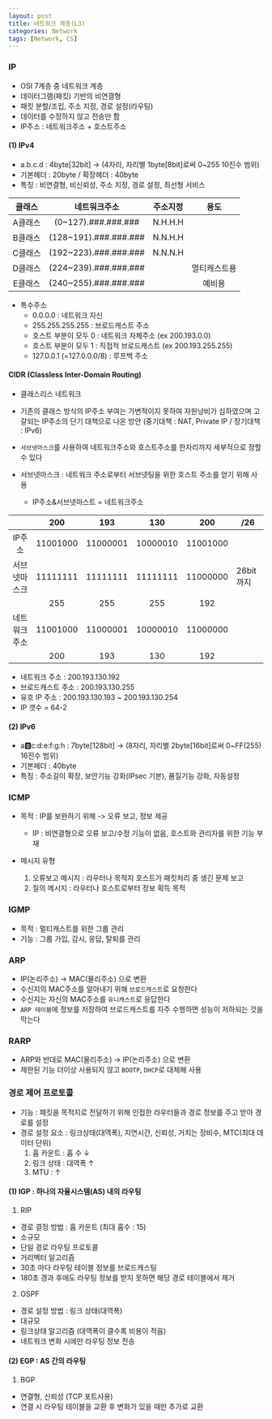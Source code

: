 ```yaml
---
layout: post
title: 네트워크 계층(L3)
categories: Network
tags: [Network, CS]
---
```


### IP
- OSI 7계층 중 네트워크 계층
- 데이터그램(패킷) 기반의 비연결형
- 패킷 분할/조립, 주소 지정, 경로 설정(라우팅)
- 데이터를 수정하지 않고 전송만 함
- IP주소 : 네트워크주소 + 호스트주소

#### (1) IPv4

- a.b.c.d : 4byte[32bit] → (4자리, 자리별 1byte[8bit]로써 0~255 10진수 범위) 
- 기본헤더 : 20byte / 확장헤더 : 40byte
- 특징 : 비연결형, 비신뢰성, 주소 지정, 경로 설정, 최선형 서비스
  
|클래스|네트워크주소|주소지정|용도| 
|:---:|:---:|:---:|:---:|
|A클래스|(0~127).###.###.###|N.H.H.H| |
|B클래스|(128~191).###.###.###|N.N.H.H| |
|C클래스|(192~223).###.###.###|N.N.N.H| |
|D클래스|(224~239).###.###.###| |멀티캐스트용|
|E클래스|(240~255).###.###.###| |예비용|

- 특수주소
    - 0.0.0.0 : 네트워크 자신
    - 255.255.255.255 : 브로드캐스트 주소
    - 호스트 부분이 모두 0 : 네트워크 자체주소 (ex 200.193.0.0)
    - 호스트 부분이 모두 1 : 직접적 브로드캐스트 (ex 200.193.255.255)
    - 127.0.0.1 (=127.0.0.0/8) : 루프백 주소

#### CIDR (Classless Inter-Domain Routing)
- 클래스리스 네트워크
- 기존의 클래스 방식의 IP주소 부여는 가변적이지 못하여 자원낭비가 심하였으며 고갈되는 IP주소의 단기 대책으로 나온 방안 (중기대책 : NAT, Private IP / 장기대책 : IPv6)
- `서브넷마스크`를 사용하여 네트워크주소와 호스트주소를 한자리까지 세부적으로 정할 수 있다

- 서브넷마스크 : 네트워크 주소로부터 서브넷팅을 위한 호스트 주소를 얻기 위해 사용
  - IP주소&서브넷마스트 = 네트워크주소
  
| |200|193|130|200|/26| 
|:---:|:---:|:---:|:---:|:---:|---| 
|IP주소|11001000|11000001|10000010|11001000| |
|서브넷마스크|11111111|11111111|11111111|11000000|26bit까지|
| |255|255|255|192| |
|네트워크주소|11001000|11000001|10000010|11000000| |
| |200|193|130|192| |

- 네트워크 주소 : 200.193.130.192
- 브로드캐스트 주소 : 200.193.130.255
- 유호 IP 주소 : 200.193.130.193 ~ 200.193.130.254
- IP 갯수 = 64-2
 


#### (2) IPv6

- a:b:c:d:e:f:g:h : 7byte[128bit] → (8자리, 자리별 2byte[16bit]로써 0~FF(255) 16진수 범위) 
- 기본헤더 : 40byte 
- 특징 : 주소길이 확장, 보안기능 강화(IPsec 기본), 품질기능 강화, 자동설정

### ICMP
- 목적 : IP를 보완하기 위해 -> 오류 보고, 정보 제공
  - IP : 비연결형으로 오류 보고/수정 기능이 없음, 호스트와 관리자를 위한 기능 부재

- 메시지 유형  
  1. 오류보고 메시지 : 라우터나 목적지 호스트가 패킷처리 중 생긴 문제 보고
  2. 질의 메시지 : 라우터나 호스트로부터 정보 획득 목적


### IGMP
- 목적 : 멀티캐스트를 위한 그룹 관리
- 기능 : 그룹 가입, 감시, 응답, 탈퇴를 관리

### ARP
- IP(논리주소) -> MAC(물리주소) 으로 변환
- 수신지의 MAC주소를 알아내기 위해 `브로드캐스트`로 요청한다
- 수신지는 자신의 MAC주소를 `유니캐스트`로 응답한다
- `ARP 테이블`에 정보를 저장하여 브로드캐스트를 자주 수행하면 성능이 저하되는 것을 막는다

### RARP
- ARP와 반대로 MAC(물리주소) -> IP(논리주소) 으로 변환
- 제한된 기능 더이상 사용되지 않고 `BOOTP`, `DHCP`로 대체해 사용


### 경로 제어 프로토콜
- 기능 : 패킷을 목적지로 전달하기 위해 인접한 라우터들과 경로 정보를 주고 받아 경로를 설정
- 경로 설정 요소 : 링크상태(대역폭), 지연시간, 신뢰성, 거치는 장비수, MTC(최대 데이터 단위)  
  1. 홉 카운트 : 홉 수 ↓ 
  2. 링크 상태 : 대역폭 ↑
  3. MTU : ↑
  
#### (1) IGP : 하나의 자율시스템(AS) 내의 라우팅
  1. RIP
   - 경로 결정 방법 : 홉 카운트 (최대 홉수 : 15)
   - 소규모
   - 단일 경로 라우팅 프로토콜
   - 거리벡터 알고리즘
   - 30초 마다 라우팅 테이블 정보를 브로드캐스팅
   - 180초 경과 후에도 라우팅 정보를 받지 못하면 해당 경로 테이블에서 제거

  2. OSPF
   - 경로 설정 방법 : 링크 상태(대역폭)
   - 대규모
   - 링크상태 알고리즘 (대역폭이 클수록 비용이 적음)
   - 네트워크 변화 시에만 라우팅 정보 전송


#### (2) EGP : AS 간의 라우팅
  1. BGP
   - 연결형, 신뢰성 (TCP 포트사용)
   - 연결 시 라우팅 테이블을 교환 후 변화가 있을 때만 추가로 교환



